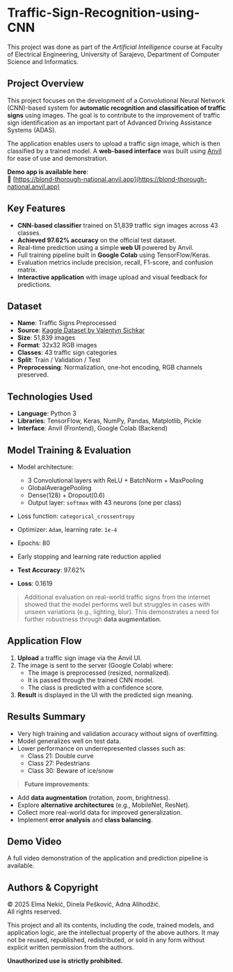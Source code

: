 # Traffic-Sign-Recognition-using-CNN

This project was done as part of the *Artificial Intelligence* course at Faculty of Electrical Engineering, University of Sarajevo, Department of Computer Science and Informatics.

## Project Overview

This project focuses on the development of a Convolutional Neural Network (CNN)-based system for **automatic recognition and classification of traffic signs** using images. The goal is to contribute to the improvement of traffic sign identification as an important part of Advanced Driving Assistance Systems (ADAS).

The application enables users to upload a traffic sign image, which is then classified by a trained model. A **web-based interface** was built using [Anvil](https://anvil.works/) for ease of use and demonstration.

**Demo app is available here**:  
🔗 [https://blond-thorough-national.anvil.app](https://blond-thorough-national.anvil.app)

## Key Features

- **CNN-based classifier** trained on 51,839 traffic sign images across 43 classes.
- **Achieved 97.62% accuracy** on the official test dataset.
- Real-time prediction using a simple **web UI** powered by Anvil.
- Full training pipeline built in **Google Colab** using TensorFlow/Keras.
- Evaluation metrics include precision, recall, F1-score, and confusion matrix.
- **Interactive application** with image upload and visual feedback for predictions.

## Dataset

- **Name**: Traffic Signs Preprocessed  
- **Source**: [Kaggle Dataset by Valentyn Sichkar](https://www.kaggle.com/datasets/valentynsichkar/traffic-signs-preprocessed)  
- **Size**: 51,839 images  
- **Format**: 32x32 RGB images  
- **Classes**: 43 traffic sign categories  
- **Split**: Train / Validation / Test  
- **Preprocessing**: Normalization, one-hot encoding, RGB channels preserved.

## Technologies Used

- **Language**: Python 3  
- **Libraries**: TensorFlow, Keras, NumPy, Pandas, Matplotlib, Pickle  
- **Interface**: Anvil (Frontend), Google Colab (Backend)

## Model Training & Evaluation

- Model architecture:  
  - 3 Convolutional layers with ReLU + BatchNorm + MaxPooling  
  - GlobalAveragePooling  
  - Dense(128) + Dropout(0.6)  
  - Output layer: `softmax` with 43 neurons (one per class)

- Loss function: `categorical_crossentropy`  
- Optimizer: `Adam`, learning rate: `1e-4`  
- Epochs: 80  
- Early stopping and learning rate reduction applied  
- **Test Accuracy**: 97.62%  
- **Loss**: 0.1619

> Additional evaluation on real-world traffic signs from the internet showed that the model performs well but struggles in cases with unseen variations (e.g., lighting, blur). This demonstrates a need for further robustness through **data augmentation**.

## Application Flow

1. **Upload** a traffic sign image via the Anvil UI.
2. The image is sent to the server (Google Colab) where:
   - The image is preprocessed (resized, normalized).
   - It is passed through the trained CNN model.
   - The class is predicted with a confidence score.
3. **Result** is displayed in the UI with the predicted sign meaning.

## Results Summary

- Very high training and validation accuracy without signs of overfitting.
- Model generalizes well on test data.
- Lower performance on underrepresented classes such as:
  - Class 21: Double curve
  - Class 27: Pedestrians
  - Class 30: Beware of ice/snow

> **Future improvements**:
- Add **data augmentation** (rotation, zoom, brightness).
- Explore **alternative architectures** (e.g., MobileNet, ResNet).
- Collect more real-world data for improved generalization.
- Implement **error analysis** and **class balancing**.

## Demo Video

A full video demonstration of the application and prediction pipeline is available.

## Authors & Copyright

© 2025 Elma Nekić, Dinela Pešković, Adna Alihodžić.  
All rights reserved.

This project and all its contents, including the code, trained models, and application logic, are the intellectual property of the above authors. It may not be reused, republished, redistributed, or sold in any form without explicit written permission from the authors.

**Unauthorized use is strictly prohibited.**


